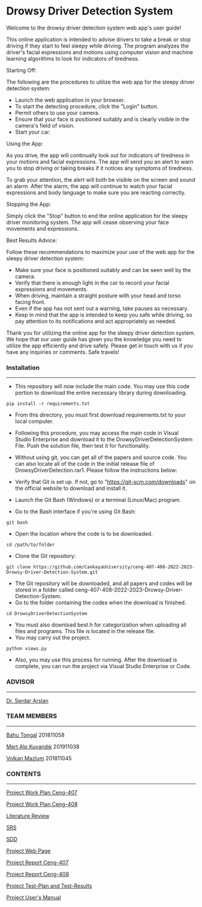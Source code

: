 # Drowsy Driver Detection System

Welcome to the drowsy driver detection system web app's user guide!


This online application is intended to advise drivers to take a break or stop driving if they start to feel sleepy while driving. The program analyzes the driver's facial expressions and motions using computer vision and machine learning algorithms to look for indicators of tiredness.


Starting Off:

The following are the procedures to utilize the web app for the sleepy driver detection system:

- Launch the web application in your browser.
- To start the detecting procedure, click the "Login" button.
- Permit others to use your camera.
- Ensure that your face is positioned suitably and is clearly visible in the camera's field of vision.
- Start your car.

Using the App: 

As you drive, the app will continually look out for indicators of tiredness in your motions and facial expressions. The app will send you an alert to warn you to stop driving or taking breaks if it notices any symptoms of tiredness.


To grab your attention, the alert will both be visible on the screen and sound an alarm. After the alarm, the app will continue to watch your facial expressions and body language to make sure you are reacting correctly.


Stopping the App: 

Simply click the "Stop" button to end the online application for the sleepy driver monitoring system. The app will cease observing your face movements and expressions.

Best Results Advice:

Follow these recommendations to maximize your use of the web app for the sleepy driver detection system:


- Make sure your face is positioned suitably and can be seen well by the camera.
- Verify that there is enough light in the car to record your facial expressions and movements.
- When driving, maintain a straight posture with your head and torso facing front.
- Even if the app has not sent out a warning, take pauses as necessary.
- Keep in mind that the app is intended to keep you safe while driving, so pay attention to its notifications and act appropriately as needed.

Thank you for utilizing the online app for the sleepy driver detection system. We hope that our user guide has given you the knowledge you need to utilize the app efficiently and drive safely. Please get in touch with us if you have any inquiries or comments. Safe travels!

### Installation
***
- This repository will now include the main code. You may use this code portion to download the entire necessary library during downloading. 
```
pip install -r requirements.txt

```
- From this directory, you must first download requirements.txt to your local computer. 
- Following this procedure, you may access the main code in Visual Studio Enterprise and download it to the DrowsyDriverDetectionSystem File. Push the solution file, then test it for functionality.
- Without using git, you can get all of the papers and source code. You can also locate all of the code in the initial release file of DrowsyDriverDetection.rar1. Please follow the instructions below:

- Verify that Git is set up. If not, go to "https://git-scm.com/downloads" on the official website to download and install it.
- Launch the Git Bash (Windows) or a terminal (Linux/Mac) program.
- Go to the Bash interface if you're using Git Bash:  
```
git bash
```
- Open the location where the code is to be downloaded. 
```
cd /path/to/folder
```
- Clone the Git repository: 
```
git clone https://github.com/CankayaUniversity/ceng-407-408-2022-2023-Drowsy-Driver-Detection-System.git
```
- The Git repository will be downloaded, and all papers and codes will be stored in a folder called ceng-407-408-2022-2023-Drowsy-Driver-Detection-System. 
- Go to the folder containing the codes when the download is finished. 
```
cd DrowsyDriverDetectionSystem
```
- You must also download best.h for categorization when uploading all files and programs. This file is located in the release file.
- You may carry out the project. 
```
python views.py
```
- Also, you may use this process for running. After the download is complete, you can run the project via Visual Studio Enterprise or Code.

### ADVISOR
***
[Dr. Serdar Arslan](https://github.com/serdarslan/)

### TEAM MEMBERS
***
[Bahu Tongal](https://github.com/bahutongal) 201811058

[Mert Alp Kuvandık](https://github.com/mertalpkuvandik) 201911038

[Volkan Mazlum](https://github.com/VolkanMazlum) 201811045

### CONTENTS
***
[Project Work Plan Ceng-407](https://docs.google.com/spreadsheets/d/1_vlsVRGV4JqH9vNCoYmZSGsQj7c4yKenXmjYqZSSOdw/edit?usp=sharing)

[Project Work Plan Ceng-408](https://www.canva.com/design/DAFcuW4ylyI/EOccXjy6lFFw12AuVIBKZQ/view)

[Literature Review](https://github.com/CankayaUniversity/ceng-407-408-2022-2023-Drowsy-Driver-Detection-System/wiki/Literature-Review)

[SRS](https://github.com/CankayaUniversity/ceng-407-408-2022-2023-Drowsy-Driver-Detection-System/wiki/Software-Requirements-Specification)

[SDD](https://github.com/CankayaUniversity/ceng-407-408-2022-2023-Drowsy-Driver-Detection-System/wiki/SDD)

[Project Web Page](https://tongalbahu.wixsite.com/drowsinessdetection)

[Project Report Ceng-407](https://github.com/CankayaUniversity/ceng-407-408-2022-2023-Drowsy-Driver-Detection-System/wiki/Project-Report)

[Project Report Ceng-408](https://github.com/CankayaUniversity/ceng-407-408-2022-2023-Drowsy-Driver-Detection-System/blob/main/Documents/ProjectReport_DrowsyDriverDetection_CENG408.pdf)

[Project Test-Plan and Test-Results](https://github.com/CankayaUniversity/ceng-407-408-2022-2023-Drowsy-Driver-Detection-System/blob/main/Documents/Test_Plan_Document_DrowsyDriverDetection.pdf) 

[Project User's Manual](https://github.com/CankayaUniversity/ceng-407-408-2022-2023-Drowsy-Driver-Detection-System/blob/main/Documents/User_Manual_DrowsyDriverDetectionSystem.pdf) 



